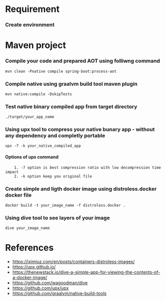 # Requirement

### Create environment

# Maven project

### Compile your code and prepared AOT using folliwng command

    mvn clean -Pnative compile spring-boot:process-aot

### Compile native using graalvm build tool maven plugin

    mvn native:compile -DskipTests

### Test native binary compiled app from target directory

    ./target/your_app_name

### Using upx tool to compress your native bunary app - without any dependency and completly portable

    upx -7 -k your_native_compiled_app

#### Options of upx command

        1. -7 option is best compression ratio with low decompression time impact 
        2. -k option keep you original file

### Create simple and ligth docker image using **distroless.docker** docker file

    docker build -t your_image_name -f distroless.docker .

### Using dive tool to see layers of your image

    dive your_image_name

# References

* https://iximiuz.com/en/posts/containers-distroless-images/
* https://upx.github.io/
* https://thenewstack.io/dive-a-simple-app-for-viewing-the-contents-of-a-docker-image/
* https://github.com/wagoodman/dive
* https://github.com/upx/upx
* https://github.com/graalvm/native-build-tools

